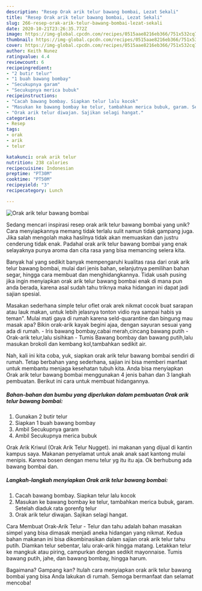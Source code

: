 ```yaml
---
description: "Resep Orak arik telur bawang bombai, Lezat Sekali"
title: "Resep Orak arik telur bawang bombai, Lezat Sekali"
slug: 266-resep-orak-arik-telur-bawang-bombai-lezat-sekali
date: 2020-10-21T23:26:35.772Z
image: https://img-global.cpcdn.com/recipes/0515aae8216eb366/751x532cq70/orak-arik-telur-bawang-bombai-foto-resep-utama.jpg
thumbnail: https://img-global.cpcdn.com/recipes/0515aae8216eb366/751x532cq70/orak-arik-telur-bawang-bombai-foto-resep-utama.jpg
cover: https://img-global.cpcdn.com/recipes/0515aae8216eb366/751x532cq70/orak-arik-telur-bawang-bombai-foto-resep-utama.jpg
author: Keith Nunez
ratingvalue: 4.4
reviewcount: 6
recipeingredient:
- "2 butir telur"
- "1 buah bawang bombay"
- "Secukupnya garam"
- "Secukupnya merica bubuk"
recipeinstructions:
- "Cacah bawang bombay. Siapkan telur lalu kocok"
- "Masukan ke bawang bombay ke telur, tambahkan merica bubuk, garam. Setelah diaduk rata gorenfg telur"
- "Orak arik telur diwajan. Sajikan selagi hangat."
categories:
- Resep
tags:
- orak
- arik
- telur

katakunci: orak arik telur 
nutrition: 238 calories
recipecuisine: Indonesian
preptime: "PT30M"
cooktime: "PT50M"
recipeyield: "3"
recipecategory: Lunch

---
```



![Orak arik telur bawang bombai](https://img-global.cpcdn.com/recipes/0515aae8216eb366/751x532cq70/orak-arik-telur-bawang-bombai-foto-resep-utama.jpg)

Sedang mencari inspirasi resep orak arik telur bawang bombai yang unik? Cara menyiapkannya memang tidak terlalu sulit namun tidak gampang juga. Jika salah mengolah maka hasilnya tidak akan memuaskan dan justru cenderung tidak enak. Padahal orak arik telur bawang bombai yang enak selayaknya punya aroma dan cita rasa yang bisa memancing selera kita.

Banyak hal yang sedikit banyak mempengaruhi kualitas rasa dari orak arik telur bawang bombai, mulai dari jenis bahan, selanjutnya pemilihan bahan segar, hingga cara membuat dan menghidangkannya. Tidak usah pusing jika ingin menyiapkan orak arik telur bawang bombai enak di mana pun anda berada, karena asal sudah tahu triknya maka hidangan ini dapat jadi sajian spesial.

Masakan sederhana simple telur oflet orak arek nikmat cocok buat sarapan atau lauk makan, untuk lebih jelasnya tonton vidio nya sampai habis ya teman&#34;. Mulai mati gaya di rumah karena seld-quarantine dan bingung mau masak apa? Bikin orak-arik kayak begini ajaa, dengan sayuran sesuai yang ada di rumah. - Iris bawang bombay,cabai merah,cincang bawang putih - Orak-arik telur,lalu sisihkan - Tumis Bawang bombay dan bawang putih,lalu masukan brokoli dan kembang kol,tambahkan sedikit air.


Nah, kali ini kita coba, yuk, siapkan orak arik telur bawang bombai sendiri di rumah. Tetap berbahan yang sederhana, sajian ini bisa memberi manfaat untuk membantu menjaga kesehatan tubuh kita. Anda bisa menyiapkan Orak arik telur bawang bombai menggunakan 4 jenis bahan dan 3 langkah pembuatan. Berikut ini cara untuk membuat hidangannya.

<!--inarticleads1-->

##### Bahan-bahan dan bumbu yang diperlukan dalam pembuatan Orak arik telur bawang bombai:

1. Gunakan 2 butir telur
1. Siapkan 1 buah bawang bombay
1. Ambil Secukupnya garam
1. Ambil Secukupnya merica bubuk


Orak Arik Kriwul (Orak Arik Telur Nugget). ini makanan yang dijual di kantin kampus saya. Makanan penyelamat untuk anak anak saat kantong mulai menipis. Karena bosen dengan menu telur yg itu itu aja. Ok berhubung ada bawang bombai dan. 

<!--inarticleads2-->

##### Langkah-langkah menyiapkan Orak arik telur bawang bombai:

1. Cacah bawang bombay. Siapkan telur lalu kocok
1. Masukan ke bawang bombay ke telur, tambahkan merica bubuk, garam. Setelah diaduk rata gorenfg telur
1. Orak arik telur diwajan. Sajikan selagi hangat.


Cara Membuat Orak-Arik Telur - Telur dan tahu adalah bahan masakan simpel yang bisa dimasak menjadi aneka hidangan yang nikmat. Kedua bahan makanan ini bisa dikombinasikan dalam sajian orak arik telur tahu putih. Diamkan telur sebentar, lalu orak-arik hingga matang. Letakkan telur ke mangkuk atau piring, campurkan dengan sedikit mayonnaise. Tumis bawang putih, jahe, dan bawang bombay, hingga harum. 

Bagaimana? Gampang kan? Itulah cara menyiapkan orak arik telur bawang bombai yang bisa Anda lakukan di rumah. Semoga bermanfaat dan selamat mencoba!
